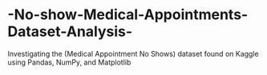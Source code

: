 # -No-show-Medical-Appointments-Dataset-Analysis-
Investigating the (Medical Appointment No Shows) dataset found on Kaggle using Pandas, NumPy, and Matplotlib 
